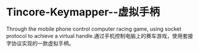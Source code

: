 # Tincore-Keymapper--虚拟手柄
Through the mobile phone control computer racing game, using socket protocol to achieve a virtual handle.通过手机控制电脑上的赛车游戏，使用套接字协议实现的一款虚拟手柄。
